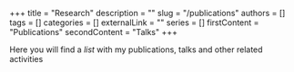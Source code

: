 +++ 
title = "Research"
description = ""
slug = "/publications"
authors = []
tags = []
categories = []
externalLink = ""
series = []
firstContent = "Publications"
secondContent = "Talks"
+++

Here you will find a *list* with my publications, talks and other related activities